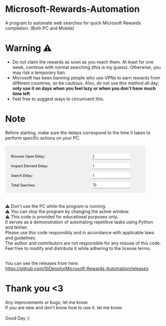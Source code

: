 # Microsoft-Rewards-Automation
A program to automate web searches for quick Microsoft Rewards completion. (Both PC and Mobile)

# Warning ⚠️
- Do not claim the rewards as soon as you reach them. At least for one week, continue with normal searching (this is my guess). Otherwise, you may risk a temporary ban.
-  Microsoft has been banning people who use VPNs to earn rewards from different countries, so be cautious. Also, do not use this method all day; **only use it on days when you feel lazy or when you don't have much time left**.
-  Feel free to suggest ways to circumvent this.


# Note
Before starting, make sure the delays correspond to the time it takes to perform specific actions on your PC. <Br> <Br>
![Resources/Image/Delay_ScreenShot.png](Resources/Image/Delay_ScreenShot.png) <Br> <Br>

⚠️ Don't use the PC while the program is running. <Br> 
⚠️ You can stop the program by changing the active window. <Br>
⚠️ This code is provided for educational purposes only. <Br>
It serves as a demonstration of automating repetitive tasks using Python and tkinter. <Br>
Please use this code responsibly and in accordance with applicable laws and guidelines. <Br>
The author and contributors are not responsible for any misuse of this code. <Br>
Feel free to modify and distribute it while adhering to the license terms. <Br> <Br>


You can see the releases from here: https://github.com/StDensity/Microsoft-Rewards-Automation/releases

# Thank you <3


Any improvements or bugs, let me know. <Br>
If you are new and don't know how to use it. let me know. <Br> <Br>
Good Day :)


